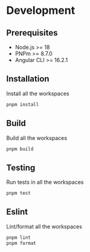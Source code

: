 # Development

## Prerequisites

- Node.js >= 18
- PNPm >= 8.7.0
- Angular CLI >= 16.2.1

## Installation

Install all the workspaces

```sh
pnpm install
```

## Build

Build all the workspaces

```sh
pnpm build
```

## Testing

Run tests in all the workspaces

```sh
pnpm test
```

## Eslint

Lint/format all the workspaces

```sh
pnpm lint
pnpm format
```
